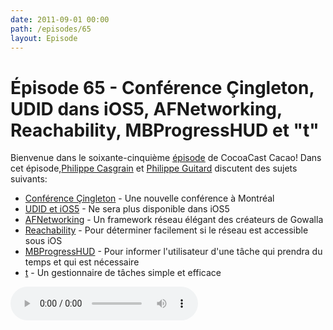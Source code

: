 ```yaml
---
date: 2011-09-01 00:00
path: /episodes/65
layout: Episode
---
```

# Épisode 65 - Conférence Çingleton, UDID dans iOS5, AFNetworking, Reachability, MBProgressHUD et \"t\"
<p>Bienvenue dans le soixante-cinquième <a href="https://cacaocast.com/media/cacaocast_65.mp3" title="CocoaCast Cacao Episode 65">épisode</a> de CocoaCast Cacao! Dans cet épisode,<a href="http://www.twitter.com/philippec" title="Philippe Casgrain sur Twitter">Philippe Casgrain</a> et <a href="http://www.twitter.com/philippeguitard" title="Philippe Guitard sur Twitter">Philippe Guitard</a> discutent des sujets suivants:</p>
<ul><li><a href="http://www.cingleton.com" title="Conférence Çingleton">Conférence Çingleton</a> - Une nouvelle conférence à Montréal</li>
<li><a href="http://techcrunch.com/2011/08/19/apple-ios-5-phasing-out-udid/" title="UDID et iOS5">UDID et iOS5</a> - Ne sera plus disponible dans iOS5</li>
<li><a href="https://github.com/gowalla/AFNetworking" title="AFNetworking">AFNetworking</a> - Un framework réseau élégant des créateurs de Gowalla</li>
<li><a href="http://blog.ddg.com/?p=24" title="Reachability">Reachability</a> - Pour déterminer facilement si le réseau est accessible sous iOS</li>
<li><a href="https://github.com/matej/MBProgressHUD" title="MBProgressHUD">MBProgressHUD</a> - Pour informer l'utilisateur d'une tâche qui prendra du temps et qui est nécessaire</li>
<li><a href="http://stevelosh.com/projects/t/" title="t">t</a> - Un gestionnaire de tâches simple et efficace</li>
</ul>
<p><audio controls><source src="https://cacaocast.com/media/cacaocast_65.mp3" type="audio/mpeg"><source src="https://cacaocast.com/media/cacaocast_65.mp3" type="audio/mp4">Votre navigateur ne supporte pas l'élément audio / Your browser does not support the audio element.</audio></p>
